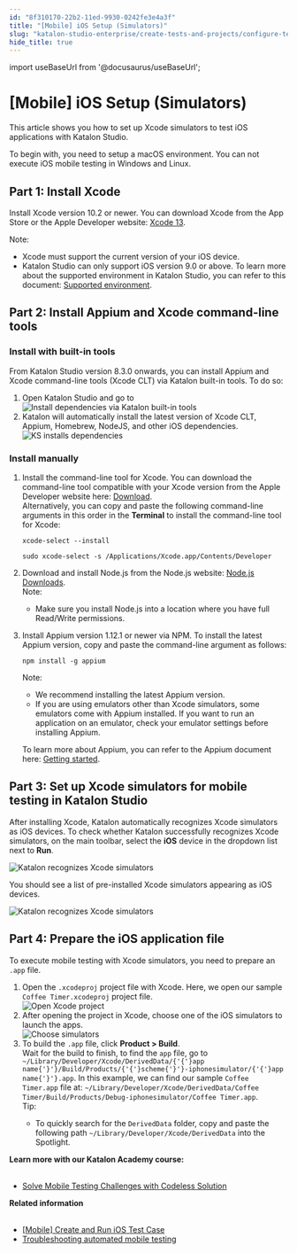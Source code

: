 ```yaml
---
id: "8f310170-22b2-11ed-9930-0242fe3e4a3f"
title: "[Mobile] iOS Setup (Simulators)"
slug: "katalon-studio-enterprise/create-tests-and-projects/configure-test-cases/mobile-testing/ios/mobile-ios-setup-simulators"
hide_title: true
---
```

import useBaseUrl from '@docusaurus/useBaseUrl';


# <a id="id" class="anchor_top_offset"/><a id="ariaid-title1" class="anchor_top_offset"/>[Mobile] iOS Setup (Simulators)

<p xmlns="http://www.w3.org/1999/xhtml" className="p">This article shows you how to set up Xcode simulators to test iOS applications with Katalon Studio.</p> 
<p xmlns="http://www.w3.org/1999/xhtml" className="p">To begin with, you need to setup a macOS environment. You can   not execute iOS mobile testing in Windows and Linux.</p> 

## <a id="id_1" class="anchor_top_offset"/>Part 1: Install Xcode

<p xmlns="http://www.w3.org/1999/xhtml" className="p">Install Xcode version 10.2 or newer. You can download Xcode from   the App Store or the Apple Developer website: <a className="xref j-external-link" href="https://developer.apple.com/xcode/" target="_blank">Xcode 13</a>.</p> 
<div xmlns="http://www.w3.org/1999/xhtml" className="p"><div className="note note note_note"><span className="note__title">Note:</span> <ul className="ul"><li className="li">Xcode must support the current version of your iOS device.</li><li className="li">Katalon Studio can only support iOS version 9.0 or above. To
        learn more about the supported environment in Katalon Studio, you
        can refer to this document: <a className="xref" href="/docs/legacy/katalon-studio-enterprise/release-notes/supported-environments">Supported
          environment</a>.</li></ul></div></div>

## <a id="id_2" class="anchor_top_offset"/>Part 2: Install Appium and Xcode command-line tools


### <a id="task-7459" class="anchor_top_offset"/>Install with  built-in tools

<section xmlns="http://www.w3.org/1999/xhtml" className="section context">From Katalon Studio version 8.3.0 onwards, you can install Appium and Xcode command-line tools (Xcode CLT) via Katalon built-in tools. To do so:</section> 
<ol xmlns="http://www.w3.org/1999/xhtml" className="ol steps"><li className="li step stepexpand"><span className="ph cmd">Open Katalon Studio and go to</span><div className="itemgroup info"><img className="image" width={500} src={useBaseUrl("/8f2c4680-22b2-11ed-9930-0242fe3e4a3f.png")} alt="Install dependencies via Katalon built-in tools" /></div></li><li className="li step stepexpand"><span className="ph cmd">Katalon will automatically install the latest version of Xcode CLT, Appium, Homebrew, NodeJS, and other iOS dependencies.</span><div className="itemgroup info"><img className="image" width={500} src={useBaseUrl("/8f2b8330-22b2-11ed-9930-0242fe3e4a3f.png")} alt="KS installs dependencies" /></div></li></ol> 

### <a id="task-2441" class="anchor_top_offset"/>Install manually

<ol xmlns="http://www.w3.org/1999/xhtml" className="ol steps"><li className="li step stepexpand"><span className="ph cmd">Install the command-line tool for Xcode. You can download the command-line tool compatible with your Xcode version from the Apple Developer website here: <a className="xref j-external-link" href="https://developer.apple.com/download/all/" target="_blank">Download</a>.</span><div className="itemgroup info">       <div className="p">Alternatively, you can copy and paste the following command-line arguments in this order in the <strong className="ph b">Terminal</strong> to install the command-line tool for Xcode:<pre className="pre codeblock"><code>xcode-select --install</code></pre><pre className="pre codeblock"><code>sudo xcode-select -s /Applications/Xcode.app/Contents/Developer</code></pre>       </div>     </div></li><li className="li step stepexpand"><span className="ph cmd">Download and install Node.js from the Node.js website: <a className="xref j-external-link" href="https://nodejs.org/en/download/" target="_blank">Node.js Downloads</a>.</span><div className="itemgroup info"><div className="note note note_note"><span className="note__title">Note:</span> <ul className="ul"><li className="li"><p className="p">Make sure you install Node.js into a location where you have full Read/Write permissions.</p></li></ul></div></div></li><li className="li step stepexpand"><span className="ph cmd">Install Appium version 1.12.1 or newer via NPM. To install the latest Appium version, copy and paste the command-line argument as follows:</span><div className="itemgroup info"><pre className="pre codeblock"><code>npm install -g appium</code></pre></div><div className="itemgroup info"><div className="note note note_note"><span className="note__title">Note:</span> <ul className="ul"><li className="li">We recommend installing the latest Appium version.</li><li className="li">If you are using emulators other than Xcode simulators, some             emulators come with Appium installed. If you want to run an             application on an emulator, check your emulator settings before             installing Appium.</li></ul></div><p className="p">To learn more about Appium, you can refer to the Appium document here: <a className="xref j-external-link" href="http://appium.io/docs/en/about-appium/getting-started/#installing-appium" target="_blank">Getting started</a>.</p></div></li></ol> 

## <a id="concept-8181" class="anchor_top_offset"/>Part 3: Set up Xcode simulators for mobile testing in Katalon Studio

<p xmlns="http://www.w3.org/1999/xhtml" className="p">After installing Xcode, Katalon automatically recognizes Xcode   simulators as iOS devices. To check whether Katalon successfully   recognizes Xcode simulators, on the main toolbar, select the   <strong className="ph b">iOS</strong> device in the dropdown list next to   <strong className="ph b">Run</strong>.</p> 
<p xmlns="http://www.w3.org/1999/xhtml" className="p"><img className="image" src={useBaseUrl("/8f2ae6f0-22b2-11ed-9930-0242fe3e4a3f.png")} alt="Katalon recognizes Xcode simulators" /></p> 
<p xmlns="http://www.w3.org/1999/xhtml" className="p">You should see a list of pre-installed Xcode simulators appearing as iOS devices.</p> 
<p xmlns="http://www.w3.org/1999/xhtml" className="p"><img className="image" src={useBaseUrl("/8f2a71c0-22b2-11ed-9930-0242fe3e4a3f.png")} alt="Katalon recognizes Xcode simulators" /></p> 

## <a id="task-1208" class="anchor_top_offset"/>Part 4: Prepare the iOS application file

<section xmlns="http://www.w3.org/1999/xhtml" className="section context">To execute mobile testing with Xcode simulators, you need to prepare an <code className="ph codeph">.app</code> file.</section> 
<ol xmlns="http://www.w3.org/1999/xhtml" className="ol steps"><li className="li step stepexpand"><span className="ph cmd">Open the <code className="ph codeph">.xcodeproj</code> project file with Xcode. Here, we open our sample <code className="ph codeph">Coffee Timer.xcodeproj</code> project file.</span><div className="itemgroup info"><img className="image" src={useBaseUrl("/8f29fc90-22b2-11ed-9930-0242fe3e4a3f.png")} alt="Open Xcode project" /></div></li><li className="li step stepexpand"><span className="ph cmd">After opening the project in Xcode, choose one of the iOS simulators to launch the apps.</span><div className="itemgroup info"><img className="image" src={useBaseUrl("/8f28eb20-22b2-11ed-9930-0242fe3e4a3f.png")} alt="Choose simulators" /></div></li><li className="li step stepexpand"><span className="ph cmd">To build the <code className="ph codeph">.app</code> file, click <strong className="ph b">Product &gt; Build</strong>.</span><div className="itemgroup info">Wait for the build to finish, to find the <code className="ph codeph">app</code> file, go to <code className="ph codeph">~/Library/Developer/Xcode/DerivedData/{'{'}app name{'}'}/Build/Products/{'{'}scheme{'}'}-iphonesimulator/{'{'}app name{'}'}.app</code>. In this example, we can find our sample <code className="ph codeph">Coffee Timer.app</code> file at: <code className="ph codeph">~/Library/Developer/Xcode/DerivedData/Coffee Timer/Build/Products/Debug-iphonesimulator/Coffee Timer.app</code>.</div><div className="itemgroup info"><div className="note tip note_tip"><span className="note__title">Tip:</span> <ul className="ul"><li className="li">To quickly search for the <code className="ph codeph">DerivedData</code> folder, copy and paste the following path <code className="ph codeph">~/Library/Developer/Xcode/DerivedData</code> into the <span className="ph uicontrol">Spotlight</span>.</li></ul></div></div></li></ol> 
<nav xmlns="http://www.w3.org/1999/xhtml" role="navigation" className="related-links"><div className="linklist"><strong>Learn more with our Katalon Academy course:</strong><br /><br /><ul className="linklist"><li className="linklist"><a className="link" href="#" target="_blank">Solve Mobile Testing Challenges with Codeless Solution</a></li></ul></div></nav> 
<nav xmlns="http://www.w3.org/1999/xhtml" role="navigation" className="related-links"><div className="linklist relinfo"><strong>Related information</strong><br /><br /><ul className="linklist"><li className="linklist"><a className="link" href="/docs/legacy/katalon-studio-enterprise/get-started/mobile-testing/mobile-create-and-run-ios-test-case">[Mobile] Create and Run iOS Test Case</a></li><li className="linklist"><a className="link" href="/docs/legacy/katalon-studio-enterprise/error-management/troubleshooting/troubleshoot-mobile-automated-testing/troubleshooting-automated-mobile-testing-overview">Troubleshooting automated mobile testing</a></li></ul></div></nav> 
